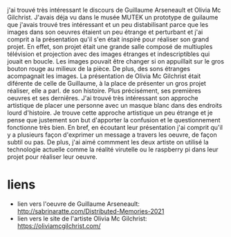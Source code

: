 j'ai trouvé très intéressant le discours de Guillaume Arseneault et Olivia Mc Gilchrist. J'avais déja vu dans le musée MUTEK un prototype de guilaume que j'avais trouvé tres intéressant et un peu distabilisant parce que les images dans son oeuvres étaient un peu étrange et perturbant et j'ai comprit a la présentation qu'il s'en était inspiré pour réaliser son grand projet. En effet, son projet était une grande salle composé de multiuples télévision et projection avec des images étranges et indescriptibles qui jouait en boucle. Les images pouvait être changer si on appuillait sur le gros bouton rouge au milieux de la pièce. De plus, des sons étranges acompagnait les images. La présentation de Olivia Mc Gilchrist était diférente de celle de Guillaume, à la place de présenter un gros projet réaliser, elle a parl. de son histoire. Plus précisément, ses premières oeuvres et ses derniêres. J'ai trouvé très intéressant son approche artistique de placer une personne avec un masque blanc dans des endroits lourd d'histoire. Je trouve cette approche artistique un peu étrange et je pense que justement son but d'apporter la confusion et le questionnement fonctionne très bien. En bref, en écoutant leur présentation j'ai comprit qu'il y a plusieurs façon d'exprimer un message a travers les oeuvre, de façon subtil ou pas. De plus, j'ai aimé commment les deux artiste on utilisé la technologie actuelle comme la réalité virutelle ou le raspberry pi dans leur projet pour réaliser leur oeuvre.

# liens
- lien vers l'oeuvre de Guillaume Arseneault: http://sabrinaratte.com/Distributed-Memories-2021
- lien vers le site de l'artiste Olivia Mc Gilchrist: https://oliviamcgilchrist.com/
